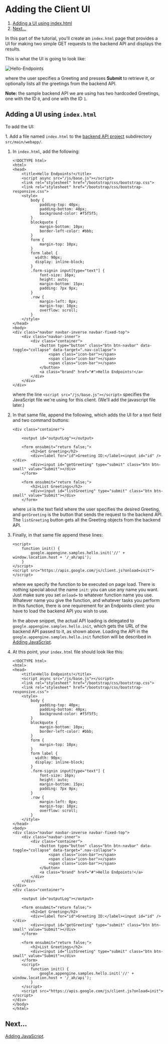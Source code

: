 # Adding the Client UI

  

1.  [Adding a UI using index.html](#adding_a_ui_using_indexhtml)
2.  [Next...](#next)

In this part of the tutorial, you'll create an `index.html` page that provides a UI for making two simple GET requests to the backend API and displays the results.

This is what the UI is going to look like:

![Hello-Endpoints](https://web.archive.org/web/20160424225820im_/https://cloud.google.com/appengine/docs/java/endpoints/getstarted/clients/js/images/hello.png)

where the user specifies a Greeting and presses **Submit** to retrieve it, or optionally lists all the greetings from the backend API.

**Note:** the sample backend API we are using has two hardcoded Greetings, one with the ID `0`, and one with the ID `1`.

## Adding a UI using `index.html`

To add the UI:

1\. Add a file named `index.html` to the [backend API project](https://web.archive.org/web/20160424225820/https://cloud.google.com/appengine/docs/java/endpoints/getstarted/backend) subdirectory `src/main/webapp/`.

1.  In `index.html`, add the following:

    ```
    <!DOCTYPE html>
    <html>
    <head>
        <title>Hello Endpoints!</title>
        <script async src="/js/base.js"></script>
        <link rel="stylesheet" href="/bootstrap/css/bootstrap.css">
        <link rel="stylesheet" href="/bootstrap/css/bootstrap-responsive.css">
        <style>
            body {
                padding-top: 40px;
                padding-bottom: 40px;
                background-color: #f5f5f5;
            }
            blockquote {
                margin-bottom: 10px;
                border-left-color: #bbb;
            }
            form {
                margin-top: 10px;
            }
            form label {
              width: 90px;
              display: inline-block;
            }
            .form-signin input[type="text"] {
                font-size: 16px;
                height: auto;
                margin-bottom: 15px;
                padding: 7px 9px;
            }
            .row {
                margin-left: 0px;
                margin-top: 10px;
                overflow: scroll;
            }
        </style>
    </head>
    <body>
    <div class="navbar navbar-inverse navbar-fixed-top">
        <div class="navbar-inner">
            <div class="container">
                <button type="button" class="btn btn-navbar" data-toggle="collapse" data-target=".nav-collapse">
                    <span class="icon-bar"></span>
                    <span class="icon-bar"></span>
                    <span class="icon-bar"></span>
                </button>
                <a class="brand" href="#">Hello Endpoints!</a>
            </div>
        </div>
    </div>
    ```

    where the line `<script src="/js/base.js"></script>` specifies the JavaScript file we're using for this client. (We'll add the javascript file later.)

2.  In that same file, append the following, which adds the UI for a text field and two command buttons:

    ```
    <div class="container">

        <output id="outputLog"></output>

        <form onsubmit="return false;">
            <h2>Get Greeting</h2>
            <div><label for="id">Greeting ID:</label><input id="id" /></div>
            <div><input id="getGreeting" type="submit" class="btn btn-small" value="Submit"></div>
        </form>

        <form onsubmit="return false;">
            <h2>List Greetings</h2>
            <div><input id="listGreeting" type="submit" class="btn btn-small" value="Submit"></div>
        </form>
    ```

    where `id` is the text field where the user specifies the desired Greeting, and `getGreeting` is the button that sends the request to the backend API. The `listGreeting` button gets all the Greeting objects from the backend API.

3.  Finally, in that same file append these lines:

    ```
    <script>
        function init() {
            google.appengine.samples.hello.init('//' + window.location.host + '/_ah/api');
        }
    </script>
    <script src="https://apis.google.com/js/client.js?onload=init"></script>
    ```

    where we specify the function to be executed on page load. There is nothing special about the name `init`: you can use any name you want. Just make sure you set `onload=` to whatever function name you use. Whatever name you give the function, and whatever tasks you perform in this function, there is one requirement for an Endpoints client: you have to load the backend API you wish to use.

    In the above snippet, the actual API loading is delegated to `google.appengine.samples.hello.init`, which gets the URL of the backend API passed to it, as shown above. Loading the API in the `google.appengine.samples.hello.init` function will be described in [Adding JavaScript](https://web.archive.org/web/20160424225820/https://cloud.google.com/appengine/docs/java/endpoints/getstarted/clients/js/add_javascript).

4.  At this point, your `index.html` file should look like this:

    ```
    <!DOCTYPE html>
    <html>
    <head>
        <title>Hello Endpoints!</title>
        <script async src="/js/base.js"></script>
        <link rel="stylesheet" href="/bootstrap/css/bootstrap.css">
        <link rel="stylesheet" href="/bootstrap/css/bootstrap-responsive.css">
        <style>
            body {
                padding-top: 40px;
                padding-bottom: 40px;
                background-color: #f5f5f5;
            }
            blockquote {
                margin-bottom: 10px;
                border-left-color: #bbb;
            }
            form {
                margin-top: 10px;
            }
            form label {
              width: 90px;
              display: inline-block;
            }
            .form-signin input[type="text"] {
                font-size: 16px;
                height: auto;
                margin-bottom: 15px;
                padding: 7px 9px;
            }
            .row {
                margin-left: 0px;
                margin-top: 10px;
                overflow: scroll;
            }
        </style>
    </head>
    <body>
    <div class="navbar navbar-inverse navbar-fixed-top">
        <div class="navbar-inner">
            <div class="container">
                <button type="button" class="btn btn-navbar" data-toggle="collapse" data-target=".nav-collapse">
                    <span class="icon-bar"></span>
                    <span class="icon-bar"></span>
                    <span class="icon-bar"></span>
                </button>
                <a class="brand" href="#">Hello Endpoints!</a>
            </div>
        </div>
    </div>
    <div class="container">

        <output id="outputLog"></output>

        <form onsubmit="return false;">
            <h2>Get Greeting</h2>
            <div><label for="id">Greeting ID:</label><input id="id" /></div>
            <div><input id="getGreeting" type="submit" class="btn btn-small" value="Submit"></div>
        </form>

        <form onsubmit="return false;">
            <h2>List Greetings</h2>
            <div><input id="listGreeting" type="submit" class="btn btn-small" value="Submit"></div>
        </form>
        <script>
            function init() {
                google.appengine.samples.hello.init('//' + window.location.host + '/_ah/api');
            }
        </script>
        <script src="https://apis.google.com/js/client.js?onload=init"></script>
    </div>
    </body>
    </html>
    ```

## Next...

[Adding JavaScript](https://web.archive.org/web/20160424225820/https://cloud.google.com/appengine/docs/java/endpoints/getstarted/clients/js/add_javascript).
